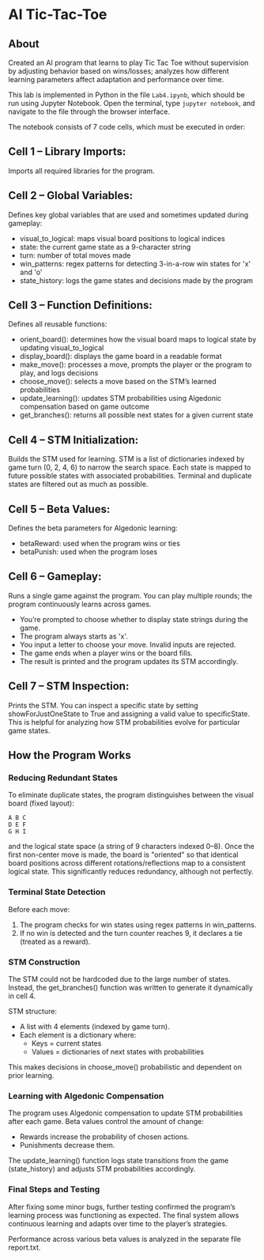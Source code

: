 # AI Tic-Tac-Toe

## About
Created an AI program that learns to play Tic Tac Toe without supervision by adjusting behavior based on wins/losses; analyzes how different learning parameters affect adaptation and performance over time.

This lab is implemented in Python in the file `Lab4.ipynb`, which should be run using Jupyter Notebook. Open the terminal, type `jupyter notebook`, and navigate to the file through the browser interface.

The notebook consists of 7 code cells, which must be executed in order:


## Cell 1 – Library Imports:
Imports all required libraries for the program.

## Cell 2 – Global Variables:
Defines key global variables that are used and sometimes updated during gameplay:
- visual_to_logical: maps visual board positions to logical indices
- state: the current game state as a 9-character string
- turn: number of total moves made
- win_patterns: regex patterns for detecting 3-in-a-row win states for 'x' and 'o'
- state_history: logs the game states and decisions made by the program

## Cell 3 – Function Definitions:
Defines all reusable functions:
- orient_board(): determines how the visual board maps to logical state by updating visual_to_logical
- display_board(): displays the game board in a readable format
- make_move(): processes a move, prompts the player or the program to play, and logs decisions
- choose_move(): selects a move based on the STM’s learned probabilities
- update_learning(): updates STM probabilities using Algedonic compensation based on game outcome
- get_branches(): returns all possible next states for a given current state

## Cell 4 – STM Initialization:
Builds the STM used for learning. STM is a list of dictionaries indexed by game turn (0, 2, 4, 6) to narrow the search space. Each state is mapped to future possible states with associated probabilities. Terminal and duplicate states are filtered out as much as possible.

## Cell 5 – Beta Values:
Defines the beta parameters for Algedonic learning:
- betaReward: used when the program wins or ties
- betaPunish: used when the program loses

## Cell 6 – Gameplay: 
Runs a single game against the program. You can play multiple rounds; the program continuously learns across games.  
- You’re prompted to choose whether to display state strings during the game.
- The program always starts as 'x'.
- You input a letter to choose your move. Invalid inputs are rejected.
- The game ends when a player wins or the board fills.
- The result is printed and the program updates its STM accordingly.

## Cell 7 – STM Inspection:
Prints the STM. You can inspect a specific state by setting showForJustOneState to True and assigning a valid value to specificState. This is helpful for analyzing how STM probabilities evolve for particular game states.


## How the Program Works

### Reducing Redundant States
To eliminate duplicate states, the program distinguishes between the visual board (fixed layout):
```
A B C  
D E F  
G H I
```

and the logical state space (a string of 9 characters indexed 0–8). Once the first non-center move is made, the board is "oriented" so that identical board positions across different rotations/reflections map to a consistent logical state. This significantly reduces redundancy, although not perfectly.

### Terminal State Detection
Before each move:
1. The program checks for win states using regex patterns in win_patterns.
2. If no win is detected and the turn counter reaches 9, it declares a tie (treated as a reward).

### STM Construction 
The STM could not be hardcoded due to the large number of states. Instead, the get_branches() function was written to generate it dynamically in cell 4.

STM structure:
- A list with 4 elements (indexed by game turn).
- Each element is a dictionary where:
  - Keys = current states
  - Values = dictionaries of next states with probabilities
  
This makes decisions in choose_move() probabilistic and dependent on prior learning.

### Learning with Algedonic Compensation
The program uses Algedonic compensation to update STM probabilities after each game. Beta values control the amount of change:
- Rewards increase the probability of chosen actions.
- Punishments decrease them.

The update_learning() function logs state transitions from the game (state_history) and adjusts STM probabilities accordingly.


### Final Steps and Testing 
After fixing some minor bugs, further testing confirmed the program’s learning process was functioning as expected. The final system allows continuous learning and adapts over time to the player’s strategies.

Performance across various beta values is analyzed in the separate file report.txt.


